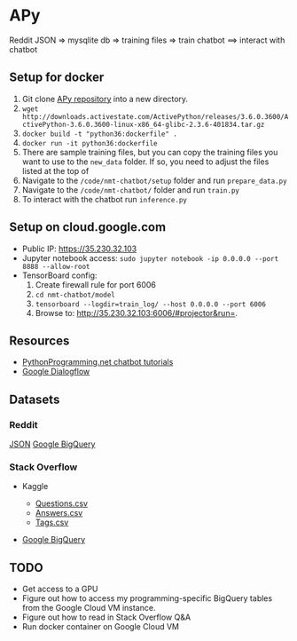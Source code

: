 # APy

Reddit JSON => mysqlite db => training files => train chatbot ==> interact with chatbot

## Setup for docker

1. Git clone [APy repository](https://github.com/davetlewis-van/APy.git) into a new directory.
1. `wget http://downloads.activestate.com/ActivePython/releases/3.6.0.3600/ActivePython-3.6.0.3600-linux-x86_64-glibc-2.3.6-401834.tar.gz`
1. `docker build -t "python36:dockerfile" .`
1. `docker run -it python36:dockerfile`
1. There are sample training files, but you can copy the training files you want to use to the `new_data` folder. If so, you need to adjust the files listed at the top of
1. Navigate to the `/code/nmt-chatbot/setup` folder and run `prepare_data.py`
1. Navigate to the `/code/nmt-chatbot/` folder and run `train.py`
1. To interact with the chatbot run `inference.py`

## Setup on cloud.google.com

* Public IP: https://35.230.32.103
* Jupyter notebook access: `sudo jupyter notebook -ip 0.0.0.0 --port 8888 --allow-root`
* TensorBoard config:
  1. Create firewall rule for port 6006
  2. `cd nmt-chatbot/model`
  3. `tensorboard --logdir=train_log/ --host 0.0.0.0 --port 6006`
  4. Browse to: http://35.230.32.103:6006/#projector&run=.

## Resources

* [PythonProgramming.net chatbot tutorials](https://pythonprogramming.net/chatbot-deep-learning-python-tensorflow/)
* [Google Dialogflow](https://dialgoflow.com)

## Datasets

### Reddit

[JSON](https://files.pushshift.io/reddit/comments/)
[Google BigQuery](https://bigquery.cloud.google.com/table/fh-bigquery:reddit_comments.2017_12?tab=schema)

### Stack Overflow

* Kaggle
  * [Questions.csv](https://www.kaggle.com/stackoverflow/pythonquestions/downloads/Questions.csv)
  * [Answers.csv](https://www.kaggle.com/stackoverflow/pythonquestions/downloads/Answers.csv)
  * [Tags.csv](https://www.kaggle.com/stackoverflow/pythonquestions/downloads/Tags.csv)

* [Google BigQuery](https://bigquery.cloud.google.com/dataset/fh-bigquery:stackoverflow)

## TODO

* Get access to a GPU
* Figure out how to access my programming-specific BigQuery tables from the Google Cloud VM instance.
* Figure out how to read in Stack Overflow Q&A
* Run docker container on Google Cloud VM
